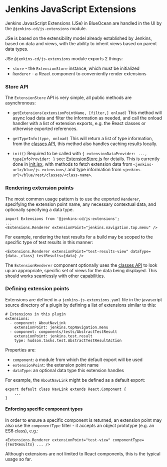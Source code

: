 # Jenkins JavaScript Extensions

Jenkins JavasScript Extensions (JSe) in BlueOcean are handled in the UI by the `@jenkins-cd/js-extensions` module.

JSe is based on the extensibility model already established by Jenkins, based on data and views, with the ability to inherit views based on parent data types.

JSe `@jenkins-cd/js-extensions` module exports 2 things:
- `store` - the `ExtensionStore` instance, which must be initialized
- `Renderer` - a React component to conveniently render extensions

### Store API

The `ExtensionStore` API is very simple, all public methods are asynchronous:

- `getExtensions(extensionPointName, [filter,] onload)`
    This method will async load data and filter the information as needed, and call the onload handler with a list of extension exports, e.g. the React classes or otherwise exported references.

- `getTypeInfo(type, onload)`
    This will return a list of type information, from the [classes API](../blueocean-rest/README.md#classes_API), this method also handles caching results locally.

- `init()`
    Required to be called with `{ extensionDataProvider: ..., typeInfoProvider: }` see: [ExtensionStore.js](src/ExtensionStore.js#init) for details. This is currently done in [init.jsx](../blueocean-web/src/main/js/init.jsx), with methods to fetch extension data from `<jenkins-url>/blue/js-extensions/` and type information from `<jenkins-url>/blue/rest/classes/<class-name>`.

### Rendering extension points

The most common usage pattern is to use the exported `Renderer`, specifying the extension point name, any necessary contextual data, and optionally specifying a data type.

    import Extensions from '@jenkins-cd/js-extensions';
    ...
    <Extensions.Renderer extensionPoint="jenkins.navigation.top.menu" />

For example, rendering the test results for a build may be scoped to the specific type of test results in this manner:

    <Extensions.Renderer extensionPoint="test-results-view" dataType={data._class} testResults={data} />

The `ExtensionRenderer` component optionally uses the [classes API](../blueocean-rest/README.md#classes_API) to look up an appropriate, specific set of views for the data being displayed. This should works seamlessly with other [capabilities](../blueocean-rest/README.md#capabilities).


### Defining extension points

Extensions are defined in a `jenkins-js-extensions.yaml` file in the javascript source directory of a plugin by defining a list of extensions similar to this:

    # Extensions in this plugin
    extensions:
      - component: AboutNavLink
        extensionPoint: jenkins.topNavigation.menu
      - component: components/tests/AbstractTestResult
        extensionPoint: jenkins.test.result
        type: hudson.tasks.test.AbstractTestResultAction

Properties are:
- `component`: a module from which the default export will be used
- `extensionPoint`: the extension point name
- `dataType`: an optional data type this extension handles

For example, the `AboutNavLink` might be defined as a default export:

    export default class NavLink extends React.Component {
        ...
    }

#### Enforcing specific component types

In order to ensure a specific component is returned, an extension point may also use the `componentType` filter - it accepts an object prototype (e.g. an ES6 class), e.g.:

    <Extensions.Renderer extensionPoint="test-view" componentType={TestResults} ... />

Although extensions are not limited to React components, this is the typical usage so far.
